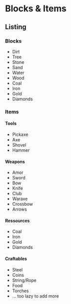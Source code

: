 # Blocks & Items #

## Listing ##

### Blocks ###


  * Dirt
  * Tree
  * Stone
  * Sand
  * Water
  * Wood
  * Coal
  * Iron
  * Gold
  * Diamonds

### Items ###

#### Tools ####

  * Pickaxe
  * Axe
  * Shovel
  * Hammer

#### Weapons ####

  * Amor
  * Sword
  * Bow
  * Knife
  * Club
  * Waraxe
  * Crossbow
  * Arrows

#### Ressources ####

  * Coal
  * Iron
  * Gold
  * Diamonds

#### Craftables ####

  * Steel
  * Coins
  * String/Rope
  * Food
  * Torches
  * ... too lazy to add more